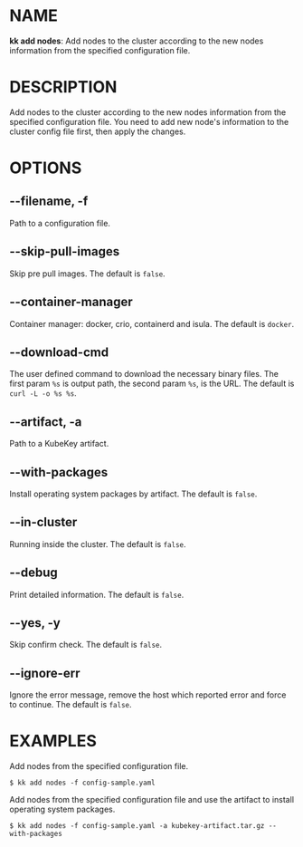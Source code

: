 # NAME
**kk add nodes**: Add nodes to the cluster according to the new nodes information from the specified configuration file.

# DESCRIPTION
Add nodes to the cluster according to the new nodes information from the specified configuration file. You need to add new node's information to the cluster config file first, then apply the changes.

# OPTIONS

## **--filename, -f**
Path to a configuration file.

## **--skip-pull-images**
Skip pre pull images. The default is `false`.

## **--container-manager**
Container manager: docker, crio, containerd and isula. The default is `docker`.

## **--download-cmd**
The user defined command to download the necessary binary files. The first param `%s` is output path, the second param `%s`, is the URL. The default is `curl -L -o %s %s`.

## **--artifact, -a**
Path to a KubeKey artifact.

## **--with-packages**
Install operating system packages by artifact. The default is `false`.

## **--in-cluster**
Running inside the cluster. The default is `false`.

## **--debug**
Print detailed information. The default is `false`.

## **--yes, -y**
Skip confirm check. The default is `false`.

## **--ignore-err**
Ignore the error message, remove the host which reported error and force to continue. The default is `false`.

# EXAMPLES
Add nodes from the specified configuration file.
```
$ kk add nodes -f config-sample.yaml
```
Add nodes from the specified configuration file and use the artifact to install operating system packages.
```
$ kk add nodes -f config-sample.yaml -a kubekey-artifact.tar.gz --with-packages
```